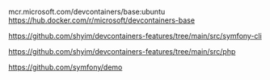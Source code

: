 mcr.microsoft.com/devcontainers/base:ubuntu
https://hub.docker.com/r/microsoft/devcontainers-base

https://github.com/shyim/devcontainers-features/tree/main/src/symfony-cli

https://github.com/shyim/devcontainers-features/tree/main/src/php

https://github.com/symfony/demo
